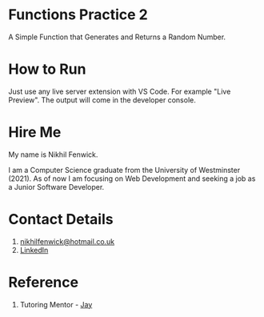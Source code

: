 # Functions Practice 2

A Simple Function that Generates and Returns a Random Number. 

# How to Run

Just use any live server extension with VS Code. For example "Live Preview". The output will come in the developer console.

# Hire Me

My name is Nikhil Fenwick. 

I am a Computer Science graduate from the University of Westminster (2021). As of now I am focusing on Web Development and seeking a job as a Junior Software Developer. 

# Contact Details

1. nikhilfenwick@hotmail.co.uk
2. [LinkedIn](https://www.linkedin.com/in/nikhil-fenwick-4a6625256/)

# Reference

1. Tutoring Mentor - [Jay](https://github.com/Jay-study-nildana)

